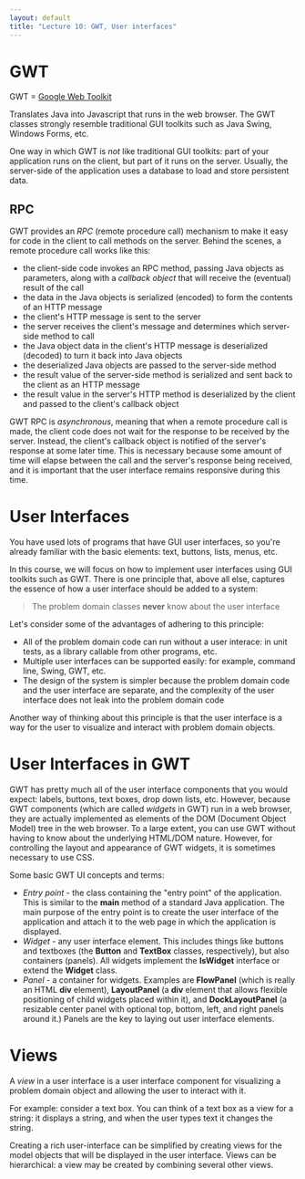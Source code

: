 ```yaml
---
layout: default
title: "Lecture 10: GWT, User interfaces"
---
```


GWT
===

GWT = [Google Web Toolkit](https://developers.google.com/web-toolkit/)

Translates Java into Javascript that runs in the web browser. The GWT classes strongly resemble traditional GUI toolkits such as Java Swing, Windows Forms, etc.

One way in which GWT is *not* like traditional GUI toolkits: part of your application runs on the client, but part of it runs on the server. Usually, the server-side of the application uses a database to load and store persistent data.

RPC
---

GWT provides an *RPC* (remote procedure call) mechanism to make it easy for code in the client to call methods on the server. Behind the scenes, a remote procedure call works like this:

-   the client-side code invokes an RPC method, passing Java objects as parameters, along with a *callback object* that will receive the (eventual) result of the call
-   the data in the Java objects is serialized (encoded) to form the contents of an HTTP message
-   the client's HTTP message is sent to the server
-   the server receives the client's message and determines which server-side method to call
-   the Java object data in the client's HTTP message is deserialized (decoded) to turn it back into Java objects
-   the deserialized Java objects are passed to the server-side method
-   the result value of the server-side method is serialized and sent back to the client as an HTTP message
-   the result value in the server's HTTP method is deserialized by the client and passed to the client's callback object

GWT RPC is *asynchronous*, meaning that when a remote procedure call is made, the client code does not wait for the response to be received by the server. Instead, the client's callback object is notified of the server's response at some later time. This is necessary because some amount of time will elapse between the call and the server's response being received, and it is important that the user interface remains responsive during this time.

User Interfaces
===============

You have used lots of programs that have GUI user interfaces, so you're already familiar with the basic elements: text, buttons, lists, menus, etc.

In this course, we will focus on how to implement user interfaces using GUI toolkits such as GWT. There is one principle that, above all else, captures the essence of how a user interface should be added to a system:

> The problem domain classes **never** know about the user interface

Let's consider some of the advantages of adhering to this principle:

-   All of the problem domain code can run without a user interace: in unit tests, as a library callable from other programs, etc.
-   Multiple user interfaces can be supported easily: for example, command line, Swing, GWT, etc.
-   The design of the system is simpler because the problem domain code and the user interface are separate, and the complexity of the user interface does not leak into the problem domain code

Another way of thinking about this principle is that the user interface is a way for the user to visualize and interact with problem domain objects.

User Interfaces in GWT
======================

GWT has pretty much all of the user interface components that you would expect: labels, buttons, text boxes, drop down lists, etc. However, because GWT components (which are called *widgets* in GWT) run in a web browser, they are actually implemented as elements of the DOM (Document Object Model) tree in the web browser. To a large extent, you can use GWT without having to know about the underlying HTML/DOM nature. However, for controlling the layout and appearance of GWT widgets, it is sometimes necessary to use CSS.

Some basic GWT UI concepts and terms:

-   *Entry point* - the class containing the "entry point" of the application. This is similar to the **main** method of a standard Java application. The main purpose of the entry point is to create the user interface of the application and attach it to the web page in which the application is displayed.
-   *Widget* - any user interface element. This includes things like buttons and textboxes (the **Button** and **TextBox** classes, respectively), but also containers (panels). All widgets implement the **IsWidget** interface or extend the **Widget** class.
-   *Panel* - a container for widgets. Examples are **FlowPanel** (which is really an HTML **div** element), **LayoutPanel** (a **div** element that allows flexible positioning of child widgets placed within it), and **DockLayoutPanel** (a resizable center panel with optional top, bottom, left, and right panels around it.) Panels are the key to laying out user interface elements.

Views
=====

A *view* in a user interface is a user interface component for visualizing a problem domain object and allowing the user to interact with it.

For example: consider a text box. You can think of a text box as a view for a string: it displays a string, and when the user types text it changes the string.

Creating a rich user-interface can be simplified by creating views for the model objects that will be displayed in the user interface. Views can be hierarchical: a view may be created by combining several other views.
